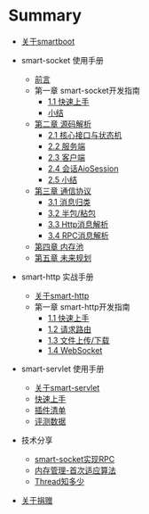# Summary
 
* [关于smartboot](docs/README.mdME.md)
* smart-socket 使用手册
    * [前言](docs/smart-socket/README.md)
    * 第一章 smart-socket开发指南
        * [1.1 快速上手](docs/smart-socket/chapter-1/1.1-QuickStart/README.md)
        * [小结](docs/smart-socket/chapter-1/SUMMARY.md)
    * [第二章 源码解析](docs/smart-socket/chapter-2/README.md)
        * [2.1 核心接口与状态机](docs/smart-socket/chapter-2/Interface/README.md)
        * [2.2 服务端](docs/smart-socket/chapter-2/服务端/README.md)
        * [2.3 客户端](docs/smart-socket/chapter-2/客户端/README.md)
        * [2.4 会话AioSession](docs/smart-socket/chapter-2/AioSession/README.md)
        * [2.5 小结](docs/smart-socket/chapter-2/SUMMARY.md)
    * [第三章 通信协议](docs/smart-socket/chapter-3/README.md)
        * [3.1 消息归类](docs/smart-socket/chapter-3/1-消息归类/README.md)
        * [3.2 半包/粘包](docs/smart-socket/BLANK.md)
        * [3.3 Http消息解析](docs/smart-socket/BLANK.md)
        * [3.4 RPC消息解析](docs/smart-socket/BLANK.md)
    * [第四章 内存池](docs/smart-socket/chapter-5/README.md)
    * [第五章 未来规划](docs/smart-socket/chapter-6/README.md)
* smart-http 实战手册
    * [关于smart-http](docs/smart-http/getting-started.md)
    * 第一章 smart-http开发指南
        * [1.1 快速上手](docs/smart-http/getting-started.md)
        * [1.2 请求路由](docs/smart-http/http_route.md)
        * [1.3 文件上传/下载](docs/smart-http/file_upload.md)
        * [1.4 WebSocket](docs/smart-http/websocket.md)
        
* smart-servlet 使用手册
    * [关于smart-servlet](docs/smart-servlet/README.md)
    * [快速上手](docs/smart-servlet/use_guide.md)
    * [插件清单](docs/smart-servlet/plugins.md)
    * [评测数据](docs/smart-servlet/performance/test-data.md)
* 技术分享
    *   [smart-socket实现RPC](share/rpc/smart-socket-rpc.md)
    *   [内存管理-首次适应算法](share/firstfit/readme.md)
    *   [Thread知多少](share/thread/readme.md)
* [关于捐赠](docs/donation.md)